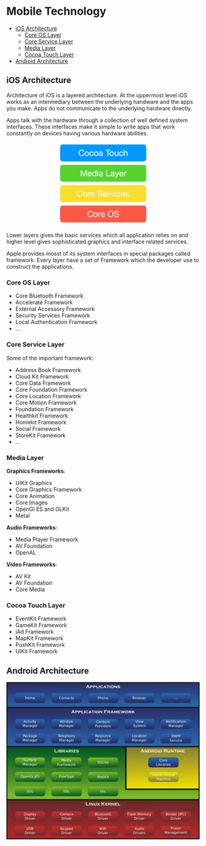 # Mobile Technology

- [iOS Architecture](#ios-architecture)
  - [Core OS Layer](#core-os-layer)
  - [Core Service Layer](#core-service-layer)
  - [Media Layer](#media-layer)
  - [Cocoa Touch Layer](#cocoa-touch-layer)
- [Android Architecture](#android-architecture)

## iOS Architecture

Architecture of iOS is a layered architecture. At the uppermost level iOS works as an intermediary between the underlying handware and the apps you make. Apps do not communicate to the underlying hardware directly.

Apps talk with the hardware through a collection of well defined system interfaces. These interfaces make it simple to write apps that work constantly on devices having various hardware abilities.

<p align="center">
    <img src="../img/mt.ios.arch.png" width="50%"/>
</p>

Lower layers gives the basic services which all application relies on and higher level gives sophisticated graphics and interface related services.

Apple provides mosst of its system interfaces in special packages called framework. Every layer have a set of Framework which the developer use to construct the applications.

### Core OS Layer

- Core Bluetooth Framework
- Accelerate Framework
- External Accessory Framework
- Security Services Framework
- Local Authentication Framework
- ...

### Core Service Layer

Some of the important framework:
- Address Book Framework
- Cloud Kit Framework
- Core Data Framework
- Core Foundation Framework
- Core Location Framework
- Core Motion Framework
- Foundation Framework
- Healthkit Framework
- Homekit Framework
- Social Framework
- StoreKit Framework
- ...

### Media Layer

**Graphics Frameworks**:
- UIKit Graphics
- Core Graphics Framework
- Core Animation
- Core Images
- OpenGI ES and GLKit
- Metal

**Audio Frameworks**:
- Media Player Framework
- AV Foundation
- OpenAL

**Video Frameworks**:
- AV Kit
- AV Foundation
- Core Media

### Cocoa Touch Layer

- EventKit Framework
- GameKit Framework
- iAd Framework
- MapKit Framework
- PushKit Framework
- UIKit Framework

## Android Architecture

<p align="center">
    <img src="../img/mt.android.arch.png"/>
</p>

[iOS Architecture]: ../img/mt.ios.arch.png
[Android Architecture]: ../img/mt.android.arch.png